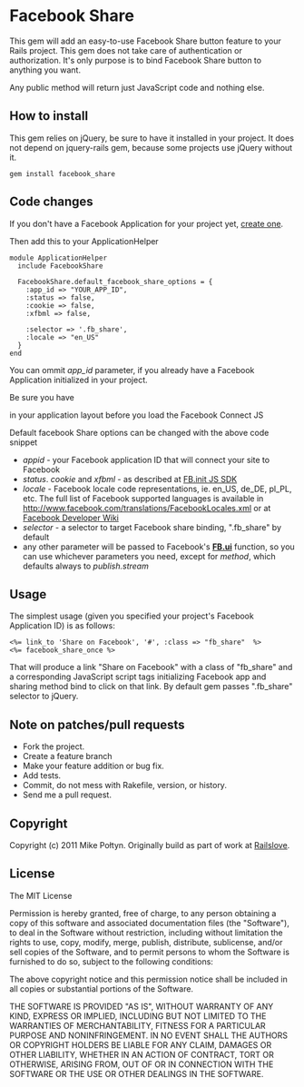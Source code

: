 # Facebook Share

This gem will add an easy-to-use Facebook Share button feature to your Rails project. This gem does not take care of authentication or authorization. It's only purpose is to bind Facebook Share button to anything you want.

Any public method will return just JavaScript code and nothing else.

## How to install

This gem relies on jQuery, be sure to have it installed in your project. It does not depend on jquery-rails gem, because some projects use jQuery without it.

    gem install facebook_share

## Code changes

If you don't have a Facebook Application for your project yet, [create one](http://www.facebook.com/developers/createapp.php).

Then add this to your ApplicationHelper

    module ApplicationHelper
      include FacebookShare

      FacebookShare.default_facebook_share_options = {
        :app_id => "YOUR_APP_ID",
        :status => false,
        :cookie => false,
        :xfbml => false,

        :selector => '.fb_share',
        :locale => "en_US"
      }
    end

You can ommit *app_id* parameter, if you already have a Facebook Application initialized in your project.

Be sure you have <div id="fb-root"></div> in your application layout before you load the Facebook Connect JS

Default facebook Share options can be changed with the above code snippet

* *appid* - your Facebook application ID that will connect your site to Facebook
* *status*. *cookie* and *xfbml* - as described at [FB.init JS SDK](http://developers.facebook.com/docs/reference/javascript/fb.init/)
* *locale* - Facebook locale code representations, ie. en_US, de_DE, pl_PL, etc. The full list of Facebook supported languages is available in http://www.facebook.com/translations/FacebookLocales.xml or at [Facebook Developer Wiki](http://fbdevwiki.com/wiki/Locales)
* *selector* - a selector to target Facebook share binding, ".fb_share" by default
* any other parameter will be passed to Facebook's **[FB.ui](http://developers.facebook.com/docs/reference/javascript/fb.ui/)** function, so you can use whichever parameters you need, except for *method*, which defaults always to *publish.stream*

## Usage

The simplest usage (given you specified your project's Facebook Application ID) is as follows:

    <%= link_to 'Share on Facebook', '#', :class => "fb_share"  %>
    <%= facebook_share_once %>

That will produce a link "Share on Facebook" with a class of "fb_share" and a corresponding JavaScript script tags initializing Facebook app and sharing method bind to click on that link. By default gem passes ".fb_share" selector to jQuery.

## Note on patches/pull requests

* Fork the project.
* Create a feature branch
* Make your feature addition or bug fix.
* Add tests.
* Commit, do not mess with Rakefile, version, or history.
* Send me a pull request.

## Copyright

Copyright (c) 2011 Mike Połtyn. Originally build as part of work at [Railslove](http://railslove.com).

## License

The MIT License

Permission is hereby granted, free of charge, to any person obtaining a copy
of this software and associated documentation files (the "Software"), to deal
in the Software without restriction, including without limitation the rights
to use, copy, modify, merge, publish, distribute, sublicense, and/or sell
copies of the Software, and to permit persons to whom the Software is
furnished to do so, subject to the following conditions:

The above copyright notice and this permission notice shall be included in
all copies or substantial portions of the Software.

THE SOFTWARE IS PROVIDED "AS IS", WITHOUT WARRANTY OF ANY KIND, EXPRESS OR
IMPLIED, INCLUDING BUT NOT LIMITED TO THE WARRANTIES OF MERCHANTABILITY,
FITNESS FOR A PARTICULAR PURPOSE AND NONINFRINGEMENT. IN NO EVENT SHALL THE
AUTHORS OR COPYRIGHT HOLDERS BE LIABLE FOR ANY CLAIM, DAMAGES OR OTHER
LIABILITY, WHETHER IN AN ACTION OF CONTRACT, TORT OR OTHERWISE, ARISING FROM,
OUT OF OR IN CONNECTION WITH THE SOFTWARE OR THE USE OR OTHER DEALINGS IN
THE SOFTWARE.
